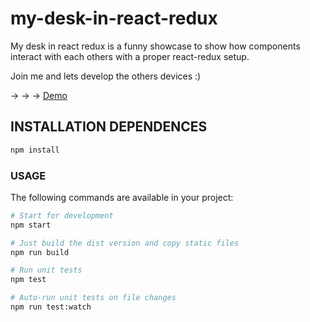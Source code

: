 # my-desk-in-react-redux
My desk in react redux is a funny showcase to show how components interact with each others with a proper react-redux setup.

Join me and lets develop the others devices :)

-> -> -> [Demo](https://mbfassnacht.github.io/my-desk-in-react-redux/)

## INSTALLATION DEPENDENCES
```javascript
npm install
```
### USAGE
The following commands are available in your project:
```bash
# Start for development
npm start

# Just build the dist version and copy static files
npm run build

# Run unit tests
npm test

# Auto-run unit tests on file changes
npm run test:watch
```
